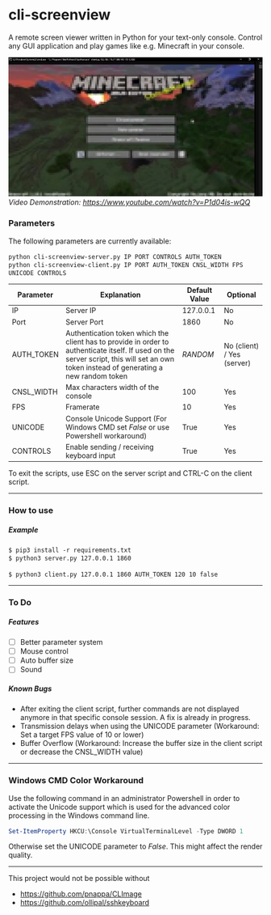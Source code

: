 # cli-screenview
A remote screen viewer written in Python for your text-only console. Control any GUI application and play games like e.g. Minecraft in your console.

![](https://raw.githubusercontent.com/louis-e/cli-screenview/main/screenshot1.png)
<br>*Video Demonstration: https://www.youtube.com/watch?v=P1d04is-wQQ*

### Parameters
The following parameters are currently available:
```shell
python cli-screenview-server.py IP PORT CONTROLS AUTH_TOKEN
python cli-screenview-client.py IP PORT AUTH_TOKEN CNSL_WIDTH FPS UNICODE CONTROLS
```
Parameter  | Explanation | Default Value | Optional
------------- | ------------- | ------------- | -------------
IP | Server IP | 127.0.0.1 | No
Port | Server Port | 1860 | No
AUTH_TOKEN | Authentication token which the client has to provide in order to authenticate itself. If used on the server script, this will set an own token instead of generating a new random token | *RANDOM* | No (client) / Yes (server)
CNSL_WIDTH | Max characters width of the console | 100 | Yes
FPS | Framerate | 10 | Yes
UNICODE | Console Unicode Support (For Windows CMD set *False* or use Powershell workaround) | True | Yes
CONTROLS | Enable sending / receiving keyboard input | True | Yes

To exit the scripts, use ESC on the server script and CTRL-C on the client script.

-------------
### How to use
##### Example
```shell
$ pip3 install -r requirements.txt
$ python3 server.py 127.0.0.1 1860

$ python3 client.py 127.0.0.1 1860 AUTH_TOKEN 120 10 false
```

-------------
### To Do
##### Features 
- [ ] Better parameter system
- [ ] Mouse control
- [ ] Auto buffer size
- [ ] Sound

##### Known Bugs
- After exiting the client script, further commands are not displayed anymore in that specific console session. A fix is already in progress.
- Transmission delays when using the UNICODE parameter (Workaround: Set a target FPS value of 10 or lower)
- Buffer Overflow (Workaround: Increase the buffer size in the client script or decrease the CNSL_WIDTH value)

-------------
### Windows CMD Color Workaround
Use the following command in an administrator Powershell in order to activate the Unicode support which is used for the advanced color processing in the Windows command line.
```powershell
Set-ItemProperty HKCU:\Console VirtualTerminalLevel -Type DWORD 1
```
Otherwise set the UNICODE parameter to *False*. This might affect the render quality.

-------------
This project would not be possible without
- https://github.com/pnappa/CLImage
- https://github.com/ollipal/sshkeyboard
